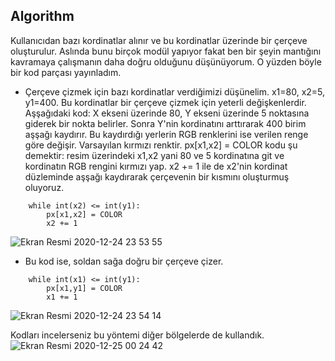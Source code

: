 ## Algorithm
Kullanıcıdan bazı kordinatlar alınır ve bu kordinatlar üzerinde bir çerçeve oluşturulur. Aslında bunu birçok modül
yapıyor fakat ben bir şeyin mantığını kavramaya çalışmanın daha doğru olduğunu düşünüyorum. O yüzden böyle bir 
kod parçası yayınladım. 
* Çerçeve çizmek için bazı kordinatlar verdiğimizi düşünelim. x1=80, x2=5, y1=400. Bu kordinatlar bir çerçeve çizmek için yeterli değişkenlerdir. Aşşağıdaki
kod: X ekseni üzerinde 80, Y ekseni üzerinde 5 noktasına giderek bir nokta belirler. Sonra Y'nin kordinatını arttırarak 400 birim aşşağı kaydırır. Bu kaydırdığı
yerlerin RGB renklerini ise verilen renge göre değişir. Varsayılan kırmızı renktir. px[x1,x2] = COLOR kodu şu demektir: resim üzerindeki x1,x2 yani 80 ve 5 
kordinatına git ve kordinatın RGB rengini kırmızı yap. x2 += 1 ile de x2'nin kordinat düzleminde aşşağı kaydırarak çerçevenin bir kısmını oluşturmuş oluyoruz.
```
    while int(x2) <= int(y1):
        px[x1,x2] = COLOR
        x2 += 1
```
![Ekran Resmi 2020-12-24 23 53 55](https://user-images.githubusercontent.com/25556230/103106527-59e90d80-4647-11eb-9fac-7812256ed8d8.png) 
* Bu kod ise, soldan sağa doğru bir çerçeve çizer.
```
    while int(x1) <= int(y1):
        px[x1,y1] = COLOR
        x1 += 1
```
![Ekran Resmi 2020-12-24 23 54 14](https://user-images.githubusercontent.com/25556230/103106528-5c4b6780-4647-11eb-8e36-1f5731d7f6df.png)

Kodları incelerseniz bu yöntemi diğer bölgelerde de kullandık. 
![Ekran Resmi 2020-12-25 00 24 42](https://user-images.githubusercontent.com/25556230/103106561-a2a0c680-4647-11eb-9c12-2dbba0d63707.png)

